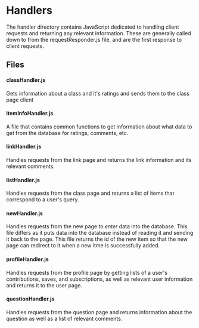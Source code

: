 # Handlers

The handler directory contains JavaScript dedicated to handling client requests and returning any relevant information. 
These are generally called down to from the requestResponder.js file, and are the first response to client requests.
  
## Files
#### classHandler.js
Gets information about a class and it's ratings and sends them to the class page client

#### itemInfoHandler.js
A file that contains common functions to get information about what data to get from the database for ratings, comments, etc.

#### linkHandler.js
Handles requests from the link page and returns the link information and its relevant comments.

#### listHandler.js
Handles requests from the class page and returns a list of items that correspond to a user's query.

#### newHandler.js
Handles requests from the new page to _enter_ data into the database. This file differs as it puts data into the database
instead of reading it and sending it back to the page. This file returns the id of the new item so that the new page can
redirect to it when a new itme is successfully added.

#### profileHandler.js
Handles requests from the profile page by getting lists of a user's contributions, saves, and subscriptions, as well as
relevant user information and returns it to the user page.

#### questionHandler.js
Handles requests from the question page and returns information about the question as well as a list of relevant comments.